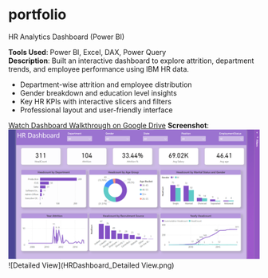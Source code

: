 # portfolio

HR Analytics Dashboard (Power BI)

**Tools Used**: Power BI, Excel, DAX, Power Query  
**Description**: Built an interactive dashboard to explore attrition, department trends, and employee performance using IBM HR data.  
- Department-wise attrition and employee distribution
- Gender breakdown and education level insights
- Key HR KPIs with interactive slicers and filters
- Professional layout and user-friendly interface

[Watch Dashboard Walkthrough on Google Drive](https://drive.google.com/file/d/1WbXm5vH0M4gR7-xcxUvv-5G4ETrx7LIj/view?usp=sharing)
**Screenshot**:
![HR Dashboard](HRDashboard.png)  
![Detailed View](HRDashboard_Detailed View.png)
